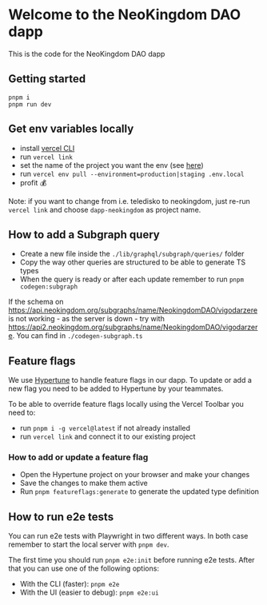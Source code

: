 # Welcome to the NeoKingdom DAO dapp

This is the code for the NeoKingdom DAO dapp

## Getting started

```
pnpm i
pnpm run dev
```

## Get env variables locally

- install [vercel CLI](https://vercel.com/docs/cli)
- run `vercel link`
- set the name of the project you want the env (see [here](https://vercel.com/neokingdom-dao))
- run `vercel env pull --environment=production|staging .env.local`
- profit 💰

Note: if you want to change from i.e. teledisko to neokingdom, just re-run `vercel link` and choose `dapp-neokingdom` as project name.

## How to add a Subgraph query

- Create a new file inside the `./lib/graphql/subgraph/queries/` folder
- Copy the way other queries are structured to be able to generate TS types
- When the query is ready or after each update remember to run `pnpm codegen:subgraph`

If the schema on https://api.neokingdom.org/subgraphs/name/NeokingdomDAO/vigodarzere is not working - as the server is down - try with https://api2.neokingdom.org/subgraphs/name/NeokingdomDAO/vigodarzere. You can find in `./codegen-subgraph.ts`

## Feature flags

We use [Hypertune](https://www.hypertune.com/) to handle feature flags in our dapp. To update or add a new flag you need to be added to Hypertune by your teammates. 

To be able to override feature flags locally using the Vercel Toolbar you need to:

- run `pnpm i -g vercel@latest` if not already installed
- run `vercel link` and connect it to our existing project

### How to add or update a feature flag

- Open the Hypertune project on your browser and make your changes
- Save the changes to make them active
- Run `pnpm featureflags:generate` to generate the updated type definition

## How to run e2e tests

You can run e2e tests with Playwright in two different ways. In both case remember to start the local server with `pnpm dev`.

The first time you should run `pnpm e2e:init` before running e2e tests. After that you can use one of the following options:

- With the CLI (faster): `pnpm e2e`
- With the UI (easier to debug): `pnpm e2e:ui`
